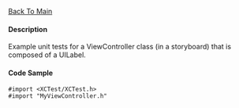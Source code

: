 [Back To Main](https://github.com/ccabanero/ios-unit-testing-patterns)

#### Description
Example unit tests for a ViewController class (in a storyboard) that is composed of a UILabel.

#### Code Sample
	#import <XCTest/XCTest.h>
	#import "MyViewController.h"